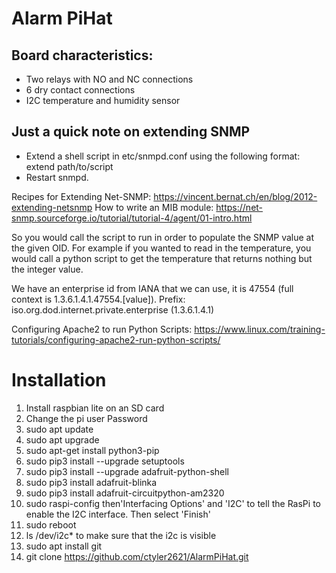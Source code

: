 # Alarm PiHat

## Board characteristics:
  * Two relays with NO and NC connections
  * 6 dry contact connections
  * I2C temperature and humidity sensor

## Just a quick note on extending SNMP
  + Extend a shell script in etc/snmpd.conf using the following format: extend <OID> <name> path/to/script <arguments>
  + Restart snmpd.

Recipes for Extending Net-SNMP: https://vincent.bernat.ch/en/blog/2012-extending-netsnmp
How to write an MIB module: https://net-snmp.sourceforge.io/tutorial/tutorial-4/agent/01-intro.html

So you would call the script to run in order to populate the SNMP value at the given OID. For example if you wanted to
read in the temperature, you would call a python script to get the temperature that returns nothing but the integer
value.

We have an enterprise id from IANA that we can use, it is 47554 (full context is 1.3.6.1.4.1.47554.[value]).
Prefix: iso.org.dod.internet.private.enterprise (1.3.6.1.4.1)


Configuring Apache2 to run Python Scripts: https://www.linux.com/training-tutorials/configuring-apache2-run-python-scripts/

# Installation
 1. Install raspbian lite on an SD card
 2. Change the pi user Password
 3. sudo apt update
 4. sudo apt upgrade
 5. sudo apt-get install python3-pip
 6. sudo pip3 install --upgrade setuptools
 7. sudo pip3 install --upgrade adafruit-python-shell
 8. sudo pip3 install adafruit-blinka
 9. sudo pip3 install adafruit-circuitpython-am2320
 10. sudo raspi-config then'Interfacing Options' and 'I2C' to tell the RasPi to enable the I2C interface. Then select 'Finish'
 11. sudo reboot
 12. ls /dev/i2c* to make sure that the i2c is visible
 13. sudo apt install git
 14. git clone https://github.com/ctyler2621/AlarmPiHat.git
